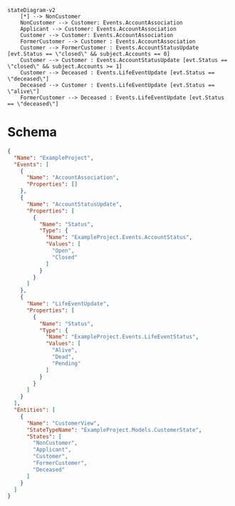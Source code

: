 ﻿```mermaid 
stateDiagram-v2
    [*] --> NonCustomer 
    NonCustomer --> Customer: Events.AccountAssociation
    Applicant --> Customer: Events.AccountAssociation
    Customer --> Customer: Events.AccountAssociation
    FormerCustomer --> Customer : Events.AccountAssociation
    Customer --> FormerCustomer : Events.AccountStatusUpdate [evt.Status == \"closed\" && subject.Accounts == 0]
    Customer --> Customer : Events.AccountStatusUpdate [evt.Status == \"closed\" && subject.Accounts >= 1]
    Customer --> Deceased : Events.LifeEventUpdate [evt.Status == \"deceased\"]
    Deceased --> Customer : Events.LifeEventUpdate [evt.Status == \"alive\"]
    FormerCustomer --> Deceased : Events.LifeEventUpdate [evt.Status == \"deceased\"]
```
# Schema


```json
{
  "Name": "ExampleProject",
  "Events": [
    {
      "Name": "AccountAssociation",
      "Properties": []
    },
    {
      "Name": "AccountStatusUpdate",
      "Properties": [
        {
          "Name": "Status",
          "Type": {
            "Name": "ExampleProject.Events.AccountStatus",
            "Values": [
              "Open",
              "Closed"
            ]
          }
        }
      ]
    },
    {
      "Name": "LifeEventUpdate",
      "Properties": [
        {
          "Name": "Status",
          "Type": {
            "Name": "ExampleProject.Events.LifeEventStatus",
            "Values": [
              "Alive",
              "Dead",
              "Pending"
            ]
          }
        }
      ]
    }
  ],
  "Entities": [
    {
      "Name": "CustomerView",
      "StateTypeName": "ExampleProject.Models.CustomerState",
      "States": [
        "NonCustomer",
        "Applicant",
        "Customer",
        "FormerCustomer",
        "Deceased"
      ]
    }
  ]
}
```